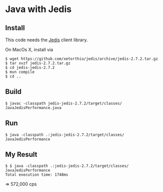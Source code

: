 # Java with Jedis

## Install

This code needs the [Jedis](https://github.com/xetorthio/jedis) client library.

On MacOs X, install via

```
$ wget https://github.com/xetorthio/jedis/archive/jedis-2.7.2.tar.gz
$ tar xvzf jedis-2.7.2.tar.gz
$ cd jedis-jedis-2.7.2
$ mvn compile
$ cd ..
```


## Build

```
$ javac -classpath jedis-jedis-2.7.2/target/classes/ JavaJedisPerformance.java
```


## Run

```
$ java -classpath .:jedis-jedis-2.7.2/target/classes/ JavaJedisPerformance
```


## My Result

```
$ $ java -classpath .:jedis-jedis-2.7.2/target/classes/ JavaJedisPerformance
Total execution time: 1748ms
```

=> 572,000 cps

